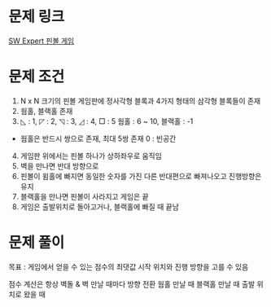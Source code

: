 # 문제 링크
[SW Expert 핀볼 게임](https://swexpertacademy.com/main/code/problem/problemDetail.do?contestProbId=AWXRF8s6ezEDFAUo)

# 문제 조건
1. N x N 크기의 핀볼 게임판에 정사각형 블록과 4가지 형태의 삼각형 블록들이 존재
2. 웜홀, 블랙홀 존재
3. ◺ : 1, ◸ : 2, ◹ : 3, ◿ : 4, □ : 5
 웜홀 : 6 ~ 10, 블랙홀 : -1
 - 웜홀은 반드시 쌍으로 존재, 최대 5쌍 존재
 0 : 빈공간
4. 게임판 위에서는 핀볼 하나가 상하좌우로 움직임
5. 벽을 만나면 반대 방향으로
6. 핀볼이 윔홀에 빠지면 동일한 숫자를 가진 다른 반대편으로 빠져나오고 진행방향은 유지
7. 블랙홀을 만나면 핀볼이 사라지고 게임은 끝
8. 게임은 출발위치로 돌아고거나, 블랙홀에 빠질 때 끝남

# 문제 풀이
목표 : 게임에서 얻을 수 있는 점수의 최댓값
시작 위치와 진행 방향을 고를 수 있음

점수 계산은 항상
벽돌 & 벽 만날 때마다 방향 전환
웜홀 만날 때
블랙홀 만날 때
출발 위치로 왔을 때
